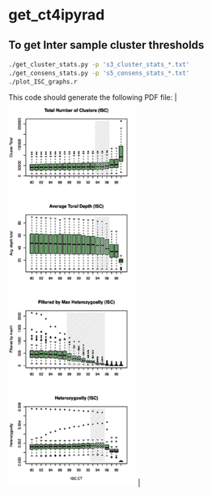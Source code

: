 # get_ct4ipyrad
## To get Inter sample cluster thresholds

```bash
./get_cluster_stats.py -p 's3_cluster_stats_*.txt'
./get_consens_stats.py -p 's5_consens_stats_*.txt'
./plot_ISC_graphs.r
```

This code should generate the following PDF file:
| <img src="/figures/ipyrad_threshold_stats_ISC.jpg" alt="Local Image" width="50%" height="50%"> |

